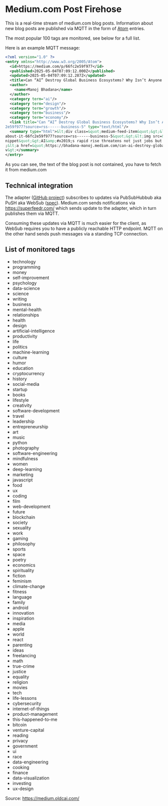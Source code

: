# Medium.com Post Firehose

This is a real-time stream of medium.com blog posts. Information about new blog posts
are published via MQTT in the form of [Atom](https://en.wikipedia.org/wiki/Atom_(web_standard)) entries.

The most popular 100 tags are monitored, see below for a full list.

Here is an example MQTT message:

```xml
<?xml version="1.0" ?>
<entry xmlns="http://www.w3.org/2005/Atom">
  <id>https://medium.com/p/66fc2e59f977</id>
  <published>2025-05-04T07:09:12.000Z</published>
  <updated>2025-05-04T07:09:12.287Z</updated>
  <title>Can “AI” Destroy Global Business Ecosystems? Why Isn’t Anyone Talking About It?</title>
  <author>
    <name>Manoj Bhadana</name>
  </author>
  <category term="ai"/>
  <category term="design"/>
  <category term="growth"/>
  <category term="business"/>
  <category term="economy"/>
  <link title="Can “AI” Destroy Global Business Ecosystems? Why Isn’t Anyone Talking About It?" rel="alternate" href="https://bhadana-manoj.medium.com/can-ai-destroy-global-business-ecosystems-why-isnt-anyone-talking-about-it-66fc
2e59f977?source=rss------business-5" type="text/html"/>
  <summary type="html">&lt;div class=&quot;medium-feed-item&quot;&gt;&lt;p class=&quot;medium-feed-image&quot;&gt;&lt;a href=&quot;https://bhadana-manoj.medium.com/can-ai-destroy-global-business-ecosystems-why-isnt-anyone-talking-
about-it-66fc2e59f977?source=rss------business-5&quot;&gt;&lt;img src=&quot;https://cdn-images-1.medium.com/max/1200/1*S4H_5B5CqNvWtW07IfdFMA.jpeg&quot; width=&quot;1200&quot;&gt;&lt;/a&gt;&lt;/p&gt;&lt;p class=&quot;medium-feed-s
nippet&quot;&gt;AI&amp;#x2019;s rapid rise threatens not just jobs but entire business ecosystems. As companies like Duolingo and Canva embrace automation, AI giants&amp;#x2026;&lt;/p&gt;&lt;p class=&quot;medium-feed-link&quot;&gt
;&lt;a href=&quot;https://bhadana-manoj.medium.com/can-ai-destroy-global-business-ecosystems-why-isnt-anyone-talking-about-it-66fc2e59f977?source=rss------business-5&quot;&gt;Continue reading on Medium »&lt;/a&gt;&lt;/p&gt;&lt;/di
v&gt;</summary>
</entry>
```

As you can see, the text of the blog post is not contained, you have to fetch it from medium.com

## Technical integration

The adapter ([GitHub project](https://github.com/stefan-hudelmaier/gcmb-medium-firehose)) subscribes to updates via PubSubHubbub aka PuSH aka WebSub ([spec](https://www.w3.org/TR/websub/)).
Medium.com sends notifications via https://superfeedr.com/ which sends update to the adapter, which in turn publishes them via MQTT.

Consuming these updates via MQTT is much easier for the client, as WebSub requires you to have a publicly reachable HTTP endpoint. MQTT on the other hand
sends push messages via a standing TCP connection.

## List of monitored tags

* technology
* programming
* money
* self-improvement
* psychology
* data-science
* science
* writing
* business
* mental-health
* relationships
* health
* design
* artificial-intelligence
* productivity
* life
* politics
* machine-learning
* culture
* humor
* education
* cryptocurrency
* history
* social-media
* startup
* books
* lifestyle
* creativity
* software-development
* travel
* leadership
* entrepreneurship
* art
* music
* python
* photography
* software-engineering
* mindfulness
* women
* deep-learning
* marketing
* javascript
* food
* ux
* coding
* film
* web-development
* future
* blockchain
* society
* sexuality
* work
* gaming
* philosophy
* sports
* space
* poetry
* economics
* spirituality
* fiction
* feminism
* climate-change
* fitness
* language
* family
* android
* innovation
* inspiration
* media
* apple
* world
* react
* parenting
* ideas
* freelancing
* math
* true-crime
* justice
* equality
* religion
* movies
* tech
* life-lessons
* cybersecurity
* internet-of-things
* product-management
* this-happened-to-me
* bitcoin
* venture-capital
* reading
* privacy
* government
* ui
* race
* data-engineering
* cooking
* finance
* data-visualization
* investing
* ux-design

Source: https://medium.oldcai.com/
